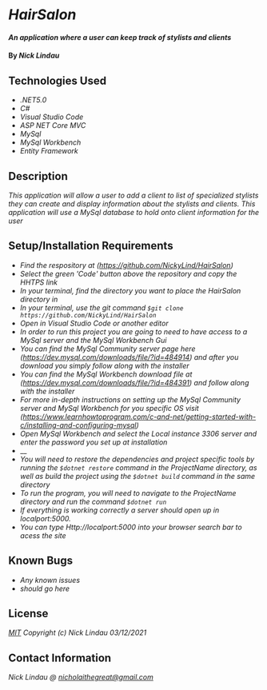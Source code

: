 # _HairSalon_

#### _An application where a user can keep track of stylists and clients_

#### By _**Nick Lindau**_

## Technologies Used

* _.NET5.0_
* _C#_
* _Visual Studio Code_
* _ASP NET Core MVC_
* _MySql_
* _MySql Workbench_
* _Entity Framework_

## Description

_This application will allow a user to add a client to list of specialized stylists they can create and display information about the stylists and clients. This application will use a MySql database to hold onto client information for the user_

## Setup/Installation Requirements

* _Find the respository at (https://github.com/NickyLind/HairSalon)_
* _Select the green 'Code' button above the repository and copy the HHTPS link_
* _In your terminal, find the directory you want to place the HairSalon directory in_
* _In your terminal, use the git command `$git clone https://github.com/NickyLind/HairSalon`_
* _Open in Visual Studio Code or another editor_
* _In order to run this project you are going to need to have access to a MySql server and the MySql Workbench Gui_
* _You can find the MySql Community server page here (https://dev.mysql.com/downloads/file/?id=484914) and after you download you simply follow along with the installer_
* _You can find the MySql Workbench download file at (https://dev.mysql.com/downloads/file/?id=484391) and follow along with the installer_
* _For more in-depth instructions on setting up the MySql Community server and MySql Workbench for you specific OS visit (https://www.learnhowtoprogram.com/c-and-net/getting-started-with-c/installing-and-configuring-mysql)_
* _Open MySql Workbench and select the Local instance 3306 server and enter the password you set up at installation_
* __
* _You will need to restore the dependencies and project specific tools by running the `$dotnet restore` command in the ProjectName directory, as well as build the project using the `$dotnet build` command in the same directory_
* _To run the program, you will need to navigate to the ProjectName directory and run the command `$dotnet run`_
* _If everything is working correctly a server should open up in localport:5000._
* _You can type Http://localport:5000 into your browser search bar to acess the site_

## Known Bugs

* _Any known issues_
* _should go here_

## License

_[MIT](https://choosealicense.com/licenses/mit/)_
 _Copyright (c) Nick Lindau 03/12/2021_

## Contact Information

_Nick Lindau @ <nicholaithegreat@gmail.com>_
